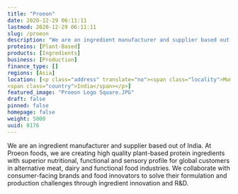 ```yaml
---
title: "Proeon"
date: 2020-12-29 06:11:11
lastmod: 2020-12-29 06:11:11
slug: /proeon
description: "We are an ingredient manufacturer and supplier based out of India. At Proeon foods, we are creating high quality plant-based protein ingredients with superior nutritional, functional and sensory profile for global customers in alternative meat, dairy and functional food industries. We collaborate with consumer-facing brands and food innovators to solve their formulation and production challenges through ingredient innovation and R&D."
proteins: [Plant-Based]
products: [Ingredients]
business: [Production]
finance_type: []
regions: [Asia]
location: [<p class="address" translate="no"><span class="locality">Mumbai</span> <span class="postal-code">400070</span><br>
<span class="country">India</span></p>]
featured_image: "Proeon Logo Square.JPG"
draft: false
pinned: false
homepage: false
weight: 5000
uuid: 8176
---
```

<p>We are an ingredient manufacturer and supplier based out of India. At Proeon foods, we are creating high quality plant-based protein ingredients with superior nutritional, functional and sensory profile for global customers in alternative meat, dairy and functional food industries. We collaborate with consumer-facing brands and food innovators to solve their formulation and production challenges through ingredient innovation and R&D.</p>
